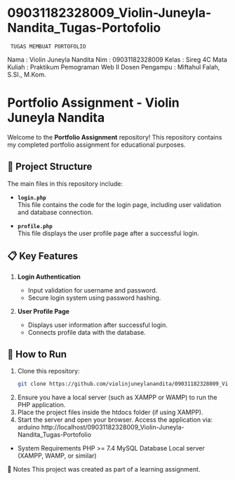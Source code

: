 # 09031182328009_Violin-Juneyla-Nandita_Tugas-Portofolio

     TUGAS MEMBUAT PORTOFOLIO 
     
Nama           : Violin Juneyla Nandita
Nim            : 09031182328009
Kelas          : Sireg 4C
Mata Kuliah    : Praktikum Pemograman Web II
Dosen Pengampu : Miftahul Falah, S.SI., M.Kom. 

# Portfolio Assignment - Violin Juneyla Nandita

Welcome to the **Portfolio Assignment** repository! This repository contains my completed portfolio assignment for educational purposes.

## 📂 Project Structure

The main files in this repository include:

- **`login.php`**  
  This file contains the code for the login page, including user validation and database connection.
  
- **`profile.php`**  
  This file displays the user profile page after a successful login.

## 📋 Key Features

1. **Login Authentication**  
   - Input validation for username and password.  
   - Secure login system using password hashing.

2. **User Profile Page**  
   - Displays user information after successful login.  
   - Connects profile data with the database.

## 🚀 How to Run

1. Clone this repository:
   ```bash
   git clone https://github.com/violinjuneylanandita/09031182328009_Violin-Juneyla-Nandita_Tugas-Portofolio.git
2. Ensure you have a local server (such as XAMPP or WAMP) to run the PHP application.
3. Place the project files inside the htdocs folder (if using XAMPP).
4. Start the server and open your browser. Access the application via:
   arduino
   http://localhost/09031182328009_Violin-Juneyla-Nandita_Tugas-Portofolio

- System Requirements
  PHP >= 7.4
  MySQL Database
  Local server (XAMPP, WAMP, or similar)
  
📌 Notes
This project was created as part of a learning assignment. 

